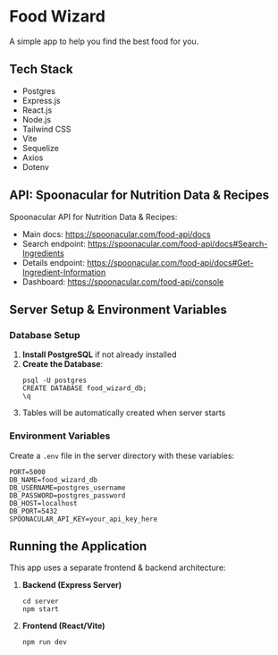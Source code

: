 # Food Wizard

A simple app to help you find the best food for you.

## Tech Stack

- Postgres
- Express.js
- React.js
- Node.js
- Tailwind CSS
- Vite
- Sequelize
- Axios
- Dotenv

## API: Spoonacular for Nutrition Data & Recipes

Spoonacular API for Nutrition Data & Recipes:

- Main docs: https://spoonacular.com/food-api/docs
- Search endpoint: https://spoonacular.com/food-api/docs#Search-Ingredients
- Details endpoint: https://spoonacular.com/food-api/docs#Get-Ingredient-Information
- Dashboard: https://spoonacular.com/food-api/console

## Server Setup & Environment Variables

### Database Setup

1. **Install PostgreSQL** if not already installed
2. **Create the Database**:
   ```
   psql -U postgres
   CREATE DATABASE food_wizard_db;
   \q
   ```
3. Tables will be automatically created when server starts

### Environment Variables

Create a `.env` file in the server directory with these variables:

```
PORT=5000
DB_NAME=food_wizard_db
DB_USERNAME=postgres_username
DB_PASSWORD=postgres_password
DB_HOST=localhost
DB_PORT=5432
SPOONACULAR_API_KEY=your_api_key_here
```

## Running the Application

This app uses a separate frontend & backend architecture:

1. **Backend (Express Server)**

   ```
   cd server
   npm start
   ```

2. **Frontend (React/Vite)**
   ```
   npm run dev
   ```
